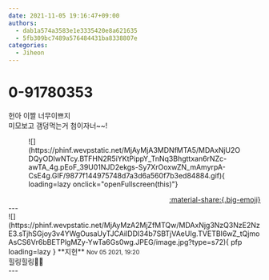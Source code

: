 ```yaml
---
date: 2021-11-05 19:16:47+09:00
authors:
  - dab1a574a3583e1e3335420e8a621635
  - 5fb309bc7489a576484431ba8338807e
categories:
  - Jiheon
---
```


# 0-91780353

<div class="post-container" markdown="1">
<div class="content-container md-sidebar__scrollwrap" markdown="1">

헌아 이짤 너무이쁘지<br>미모보고 갬덩먹는거 첨이자너~~!
<figure markdown="1">
![](https://phinf.wevpstatic.net/MjAyMjA3MDNfMTA5/MDAxNjU2ODQyODIwNTcy.BTFHN2R5iYKtPippY_TnNq3Bhgttxan6rNZc-awTA_4g.pEoF_39U01NJD2ekgs-Sy7XrOoxwZN_mAmyrpA-CsE4g.GIF/9877f144975748d7a3d6a560f7b3ed84884.gif){ loading=lazy onclick="openFullscreen(this)"}
</figure>


</div>
</div>

<div style="text-align: right;" markdown="1">
<a href="https://weverse.io/fromis9/fanpost/0-91780353" style="text-align: right;">:material-share:{.big-emoji}</a>
</div>
---

<div class="comments-container md-sidebar__scrollwrap" markdown="1">
<div class="comment" markdown="1">
<div class='id-container' markdown="1">
![](https://phinf.wevpstatic.net/MjAyMzA2MjZfMTQw/MDAxNjg3NzQ3NzE2NzE3.sTjhSGjoy3v4YWgOusaUyTJCAiIDDI34b7SBTjVAeUIg.TVETBI6wZ_tQjmoAsCS6Vr6bBETPlgMZy-YwTa6Gs0wg.JPEG/image.jpg?type=s72){ pfp loading=lazy }
**<span class="artist">지헌</span>** <small>Nov 05 2021, 19:20</small><br>
</div>
<div class='comment-body' markdown="1">
힐링힐링🌷🌷
</div>
</div>
</div>
---
